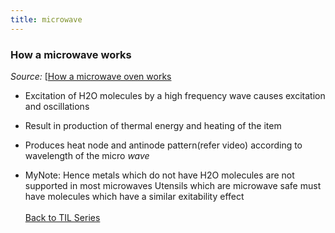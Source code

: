 ```yaml
---
title: microwave
---
```

### How a microwave works
_Source:_ [[How a microwave oven works](https://www.youtube.com/watch?v=kp33ZprO0Ck)<br>
- Excitation of H2O molecules by a high frequency wave causes excitation and oscillations
- Result in production of thermal energy and heating of the item
- Produces heat node and antinode pattern(refer video) according to wavelength of the micro _wave_

- MyNote: Hence metals which do not have H2O molecules are not supported in most microwaves
Utensils which are microwave safe must have molecules which have a similar exitability effect
<br><br>
[Back to TIL Series](./TIL.md)
